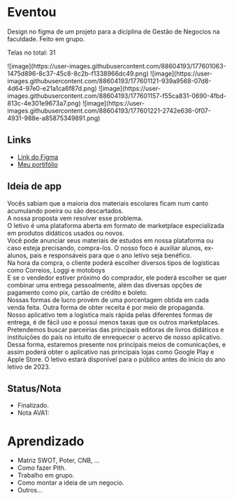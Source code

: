 <h1>Eventou</h1>
<p>Design no figma de um projeto para a diciplina de Gestão de Negocios na faculdade. Feito em grupo.</p>
<p>Telas no total: 31</p>
![image](https://user-images.githubusercontent.com/88604193/177601063-1475d896-8c37-45c8-8c2b-f1338966dc49.png)
![image](https://user-images.githubusercontent.com/88604193/177601121-939a9568-07d8-4d64-97e0-e21a1ca6f87d.png)
![image](https://user-images.githubusercontent.com/88604193/177601157-f55ca831-0690-4fbd-813c-4e301e9673a7.png)
![image](https://user-images.githubusercontent.com/88604193/177601221-2742e636-0f07-4931-988e-a85875349891.png)
<h2>Links</h2>
<ul>
  <li>
    <a href="https://www.figma.com/file/rHpkm29Hr9zxwJ7aLq850N/Letivo?node-id=0%3A1">Link do Figma</a>
  </li>
  <li>
    <a href="https://sabrinaalves.tk" target="_blank">Meu portifólio</a>
  </li>
</ul>
<h2>Ideia de app</h2>
<p>Vocês sabiam que a maioria dos materiais escolares ficam num canto acumulando poeira ou são descartados. <br>
A nossa proposta vem resolver esse problema. <br>
O letivo é uma plataforma aberta em formato de  marketplace especializada em produtos didáticos usados ou novos. <br>
Você pode anunciar seus materiais de estudos em nossa plataforma ou caso esteja precisando, compra-los. O nosso foco é auxiliar alunos, ex-alunos, pais e responsáveis para que o ano letivo seja benéfico. <br>
Na hora da compra, o cliente poderá escolher diversos tipos de logísticas como Correios, Loggi e motoboys <br>
E se o vendedor estiver próximo do comprador, ele poderá escolher se quer combinar uma entrega pessoalmente, além das diversas opções de pagamento como pix, cartão de crédito e boleto. <br>
Nossas formas de lucro provém de uma porcentagem obtida em cada venda feita. Outra forma de obter receita é por meio de propaganda. <br>
Nosso aplicativo tem a logística mais rápida pelas diferentes formas de entrega, é de fácil uso e possui menos taxas que os outros marketplaces. <br>
Pretendemos buscar parceirias das principais editoras de livros didáticos e instituições do país no intuito de enrequecer o acervo de nosso aplicativo. <br>
Dessa forma, estaremos presente nos principais meios de comunicações, e assim poderá obter o aplicativo nas principais lojas como Google Play e Apple Store.
O letivo estará disponível para o público antes do início do ano letivo de 2023.</p>
<h2>Status/Nota</h2>
<ul>
  <li>Finalizado.</li>
  <li>Nota AVA1: </li>
</ul>
<h1>Aprendizado</h1>
<ul>
  <li>Matriz SWOT, Poter, CNB, ...</li>
  <li>Como fazer Pith.</li>
  <li>Trabalho em grupo.</li>
  <li>Como montar a ideia de um negocio.</li>
  <li>Outros...</li>
</ul>
